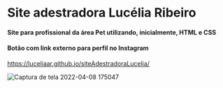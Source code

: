# Site adestradora Lucélia Ribeiro
#### Site para profissional da área Pet utilizando, inicialmente, HTML e CSS
#### Botão com link externo para perfil no Instagram
https://luceliaar.github.io/siteAdestradoraLucelia/

![Captura de tela 2022-04-08 175047](https://user-images.githubusercontent.com/94813579/162528291-8eb7305a-b4eb-45a2-9e31-788a35b5a1a4.png)

